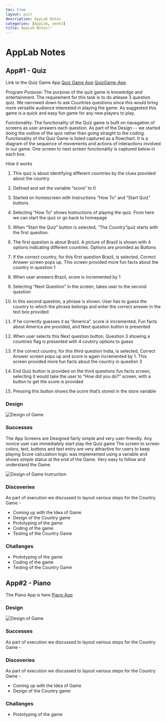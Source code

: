 ```yaml
---
toc: true
layout: post
description: AppLab Notes.
categories: [AppLab, week3]
title: AppLab Notes!!
---
```

# AppLab Notes

## App#1 - Quiz 

Link to the Quiz Game App
[Quiz Game App](https://studio.code.org/projects/applab/7C7Wx87SDmZ-pGtIjQ5nYRIn2ZEZ8s3MdYTCSud-hMQ)
<a href="https://studio.code.org/projects/applab/7C7Wx87SDmZ-pGtIjQ5nYRIn2ZEZ8s3MdYTCSud-hMQ" title="Quiz Game App">QuizGame-App</a>


Program Purpose: The purpose of the quiz game is knowledge and entertainment. The requirement for this task is to do atlease 3 question quiz. We  narrowed down to ask Countries questions since this would bring more versatile audience interested in playing the game. As suggested this game is a quick and easy fun game for any new players to play.

Functionality: The functionality of the Quiz game is built on navagation of screens as user answers each question. As part of the Design -- we started doing the outline of the quiz rather than going straight to the coding. Functionality of the Quiz Game is listed captured as a flowchart. It is a diagram of the sequence of movements and actions of interactions involved in our game. One screen to next screen functionality is captured below in each box.  

*How it works*

1)    This quiz is about identifying different countries by the clues provided about the country

2)    Defined and set the variable “score” to 0

3)    Started on homescreen with Instructions “How To” and “Start Quiz” buttons

4)    Selecting “How To” shows Instructions of playing the quiz. From here we can start the quiz or go back to homepage

5)    When “Start the Quiz” button is selected, “The Country”quiz starts with the first question.

6)    The first question is about Brazil. A picture of Brazil is shown with 4 options indicating different countries. Options are provided as Buttons

7)    If the correct country, for this first question Brazil, is selected, Correct Answer screen pops up. This screen provided more fun facts about the country in question 1

8)    When user answers Brazil, score is incremented by 1

9)    Selecting “Next Question” in the screen, takes user to the second question

10) In this second question, a phrase is shown. User has to guess the country to which the phrase belongs and enter the correct answer in the text box provided

11) If he correctly guesses it as “America”, score is incremented, Fun facts about America are provided, and Next question button is presented

12) When user selects this Next question button, Question 3 showing a countries flag is presented with 4 coutnry options to guess

13) If the correct country, for this third question India, is selected, Correct Answer screen pops up and score is again incremented by 1. This screen provided more fun facts about the country in question 3

14) End Quiz button is provided on the third questions fun facts screen, selecting it would take the user to “How did you do?” screen, with a button to get the score is provided

15) Pressing this button shows the score that’s stored in the store variable 

### Design 

![Design of Game]({{site.baseurl}}/images/quiz_design.jpg)



### Successes

The App Screens are Designed fairly simple and very user-friendly. 
Any novice user can immediately start play the Quiz game
The screen to screen colors, text, buttons and text entry are very attractive for users to keep playing
Score calculation logic was implemented using a variable and shows simple status at the end of the Game. Very easy to follow and understand the Game.

![Design of Game Instruction]({{site.baseurl}}/images/quiz_design_instructions.jpg)

### Discoveries 

As part of execution we discussed to layout various steps for the Country Game - 
* Coming up with the Idea of Game
* Design of the Country game
* Prototyping of the game
* Coding of the game
* Testing of the Country Game  

### Challanges

* Prototyping of the game
* Coding of the game
* Testing of the Country Game  

## App#2 - Piano 
The Piano App is here 
[Piano App](https://studio.code.org/projects/applab/35N9tDBlcOcZeakwvdU2D8WcUEbokAIC_yMBKHTpXTY)

### Design 

![Design of Game]({{site.baseurl}}/images/quiz_design.jpg)


### Successes
As part of execution we discussed to layout various steps for the Country Game - 

### Discoveries 

As part of execution we discussed to layout various steps for the Country Game - 
* Coming up with the Idea of Game
* Design of the Country game

### Challanges

* Prototyping of the game
